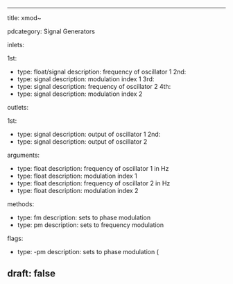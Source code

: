 --- 


title: xmod~

pdcategory: Signal Generators

inlets:

  1st:
  - type: float/signal
    description: frequency of oscillator 1
  2nd:
  - type: signal
    description: modulation index 1
  3rd:
  - type: signal
    description: frequency of oscillator 2
  4th:
  - type: signal
    description: modulation index 2

outlets:

  1st:
  - type: signal
    description: output of oscillator 1
  2nd:
  - type: signal
    description: output of oscillator 2

arguments:
  - type: float
    description: frequency of oscillator 1 in Hz
  - type: float
    description: modulation index 1
  - type: float
    description: frequency of oscillator 2 in Hz
  - type: float
    description: modulation index 2

methods:
  - type: fm
    description: sets to phase modulation
  - type: pm
    description: sets to frequency modulation

flags:
  - type: -pm
    description: sets to phase modulation (

draft: false
---
